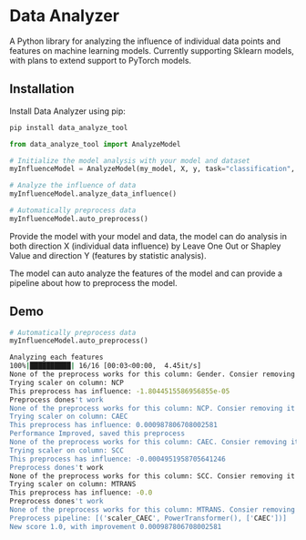 # Data Analyzer

A Python library for analyzing the influence of individual data points and features on machine learning models. Currently supporting Sklearn models, with plans to extend support to PyTorch models.

## Installation
Install Data Analyzer using pip:

```bash
pip install data_analyze_tool
```

```python
from data_analyze_tool import AnalyzeModel

# Initialize the model analysis with your model and dataset
myInfluenceModel = AnalyzeModel(my_model, X, y, task="classification", metric="f1")

# Analyze the influence of data
myInfluenceModel.analyze_data_influence()

# Automatically preprocess data
myInfluenceModel.auto_preprocess()
```

Provide the model with your model and data, the model can do analysis in both direction X (individual data influence) by Leave One Out or Shapley Value and direction Y (features by statistic analysis).

The model can auto analyze the features of the model and can provide a pipeline about how to preprocess the model.


## Demo
```python
# Automatically preprocess data
myInfluenceModel.auto_preprocess()
```
```bash
Analyzing each features
100%|██████████| 16/16 [00:03<00:00,  4.45it/s]
None of the preprocess works for this column: Gender. Consier removing it or examine it
Trying scaler on column: NCP
This preprocess has influence: -1.8044515586956855e-05
Preprocess dones't work
None of the preprocess works for this column: NCP. Consier removing it or examine it
Trying scaler on column: CAEC
This preprocess has influence: 0.000987806708002581
Performance Improved, saved this preprocess
None of the preprocess works for this column: CAEC. Consier removing it or examine it
Trying scaler on column: SCC
This preprocess has influence: -0.0004951958705641246
Preprocess dones't work
None of the preprocess works for this column: SCC. Consier removing it or examine it
Trying scaler on column: MTRANS
This preprocess has influence: -0.0
Preprocess dones't work
None of the preprocess works for this column: MTRANS. Consier removing it or examine it
Preprocess pipeline: [('scaler_CAEC', PowerTransformer(), ['CAEC'])]
New score 1.0, with improvement 0.000987806708002581
```